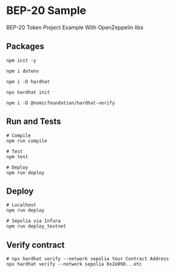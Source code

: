 # BEP-20 Sample
BEP-20 Token Project Example With OpenZeppelin libs

## Packages
```shell
npm init -y 

npm i dotenv  

npm i -D hardhat

npx hardhat init

npm i -D @nomicfoundation/hardhat-verify 
```

## Run and Tests

```shell
# Compile
npm run compile 

# Test 
npm test

# Deploy 
npm run deploy 
```

## Deploy

```shell
# Localhost
npm run deploy

# Sepolia via Infura
npm run deploy_testnet   
```

## Verify contract

```shell
# npx hardhat verify --network sepolia Your Contract Address 
npx hardhat verify --network sepolia 0x2e098...etc
```